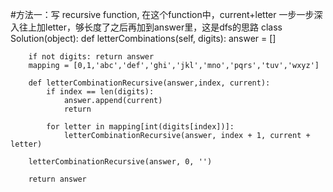 #方法一：写 recursive function, 在这个function中，current+letter 一步一步深入往上加letter，够长度了之后再加到answer里，这是dfs的思路
class Solution(object):
    def letterCombinations(self, digits):
        answer = []
        
        if not digits: return answer
        mapping = [0,1,'abc','def','ghi','jkl','mno','pqrs','tuv','wxyz']
        
        def letterCombinationRecursive(answer,index, current):
            if index == len(digits):
                answer.append(current)
                return
            
            for letter in mapping[int(digits[index])]:
                letterCombinationRecursive(answer, index + 1, current + letter)
            
        letterCombinationRecursive(answer, 0, '')
        
        return answer 
